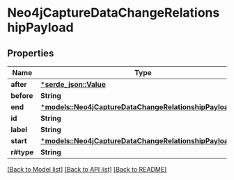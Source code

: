 # Neo4jCaptureDataChangeRelationshipPayload

## Properties
Name | Type | Description | Notes
------------ | ------------- | ------------- | -------------
**after** | [***serde_json::Value**](.md) |  | 
**before** | **String** |  | 
**end** | [***models::Neo4jCaptureDataChangeRelationshipPayloadEnd**](Neo4jCaptureDataChangeRelationshipPayload_end.md) |  | 
**id** | **String** |  | 
**label** | **String** |  | 
**start** | [***models::Neo4jCaptureDataChangeRelationshipPayloadEnd**](Neo4jCaptureDataChangeRelationshipPayload_end.md) |  | 
**r#type** | **String** |  | 

[[Back to Model list]](../README.md#documentation-for-models) [[Back to API list]](../README.md#documentation-for-api-endpoints) [[Back to README]](../README.md)


